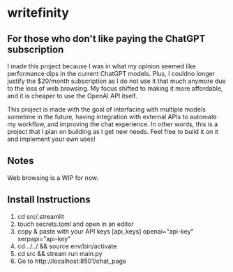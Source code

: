 # writefinity

## For those who don't like paying the ChatGPT subscription
I made this project because I was in what my opinion seemed like performance dips in the current ChatGPT models. Plus, I couldno longer justify the $20/month subscription as I do not use it that much anymore due to the loss of web browsing. My focus shifted to making it more affordable, and it is cheaper to use the OpenAI API itself.

This project is made with the goal of interfacing with multiple models sometime in the future, having integration with external APIs to automate my workflow, and improving the chat experience. In other words, this is a project that I plan on building as I get new needs. Feel free to build it on it and implement your own uses!

## Notes
Web browsing is a WIP for now.

## Install Instructions
1. cd src/.streamlit
2. touch secrets.toml and open in an editor
3. copy & paste with your API keys 
[api_keys]
openai="api-key"
serpapi="api-key"
4. cd ../../ && source env/bin/activate
5. cd src && stream run main.py
6. Go to http://localhost:8501/chat_page
